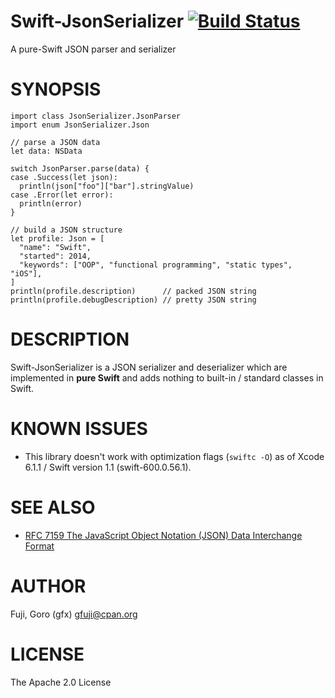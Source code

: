 # Swift-JsonSerializer [![Build Status](https://travis-ci.org/gfx/Swift-JsonSerializer.svg)](https://travis-ci.org/gfx/Swift-JsonSerializer)

A pure-Swift JSON parser and serializer

# SYNOPSIS

```
import class JsonSerializer.JsonParser
import enum JsonSerializer.Json

// parse a JSON data
let data: NSData

switch JsonParser.parse(data) {
case .Success(let json):
  println(json["foo"]["bar"].stringValue)
case .Error(let error):
  println(error)
}

// build a JSON structure
let profile: Json = [
  "name": "Swift",
  "started": 2014,
  "keywords": ["OOP", "functional programming", "static types", "iOS"],
]
println(profile.description)      // packed JSON string
println(profile.debugDescription) // pretty JSON string
```

# DESCRIPTION

Swift-JsonSerializer is a JSON serializer and deserializer which are implemented in **pure Swift** and adds nothing
to built-in / standard classes in Swift.

# KNOWN ISSUES

* This library doesn't work with optimization flags (`swiftc -O`) as of Xcode 6.1.1 / Swift version 1.1 (swift-600.0.56.1).

# SEE ALSO

* [RFC 7159  The JavaScript Object Notation (JSON) Data Interchange Format](http://tools.ietf.org/html/rfc7159)

# AUTHOR

Fuji, Goro (gfx) gfuji@cpan.org

# LICENSE

The Apache 2.0 License

